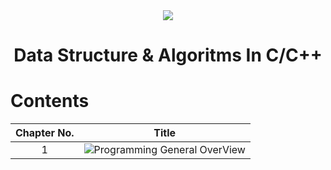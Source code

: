 <div align="center" >
<image src="https://github.com/Islam-Turky/Data-structure-Algorithms-With-C-/blob/34650568564ecca46c5cb84f964a76e0485ad86a/c%2B%2B.png" />
</div>

<h1 align="center" >Data Structure & Algoritms In C/C++</h1>

# Contents

| Chapter No. |                                                                        Title                                                                         |
| :---------: | :--------------------------------------------------------------------------------------------------------------------------------------------------: |
|      1      | ![Programming General OverView](https://github.com/Islam-Turky/Data-structure-Algorithms-With-C-/tree/master/Chapter01:Programming_General_OverView) |
